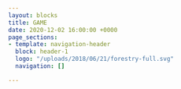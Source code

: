 ```yaml
---
layout: blocks
title: GAME
date: 2020-12-02 16:00:00 +0000
page_sections:
- template: navigation-header
  block: header-1
  logo: "/uploads/2018/06/21/forestry-full.svg"
  navigation: []

---
```

